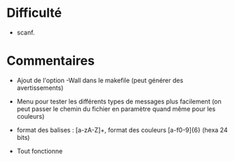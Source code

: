 # Difficulté
* scanf.

# Commentaires
* Ajout de l'option -Wall dans le makefile (peut générer des avertissements)
* Menu pour tester les différents types de messages plus facilement (on peut passer le chemin du fichier en paramètre quand même pour les couleurs)
* format des balises : [a-zA-Z]+, format des couleurs [a-f0-9]{6} (hexa 24 bits)

* Tout fonctionne


